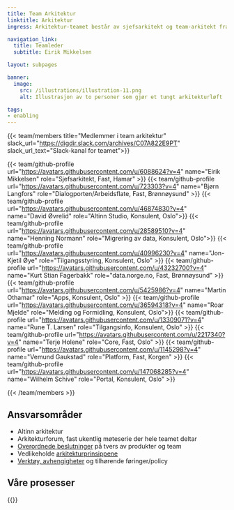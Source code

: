 ```yaml
---
title: Team Arkitektur
linktitle: Arkitektur
ingress: Arkitektur-teamet består av sjefsarkitekt og team-arkitekt fra alle produktteamene, og sammen så tar vi arkitekturbeslutninger som går på tvers.

navigation_link:
  title: Teamleder
  subtitle: Eirik Mikkelsen

layout: subpages

banner:
  image:
    src: /illustrations/illustration-11.png
    alt: Illustrasjon av to personer som gjør et tungt arkitekturløft

tags:
- enabling
---
```


{{< team/members title="Medlemmer i team arkitektur" slack_url="https://digdir.slack.com/archives/C07A822E9PT" slack_url_text="Slack-kanal for teamet">}}

{{< team/github-profile url="https://avatars.githubusercontent.com/u/6088624?v=4" name="Eirik Mikkelsen" role="Sjefsarkitekt, Fast, Hamar" >}}
{{< team/github-profile url="https://avatars.githubusercontent.com/u/723303?v=4" name="Bjørn Langfors" role="Dialogporten/Arbeidsflate, Fast, Brønnøysund" >}}
{{< team/github-profile url="https://avatars.githubusercontent.com/u/46874830?v=4" name="David Øvrelid" role="Altinn Studio, Konsulent, Oslo">}}
{{< team/github-profile url="https://avatars.githubusercontent.com/u/28589510?v=4" name="Henning Normann" role="Migrering av data, Konsulent, Oslo">}}
{{< team/github-profile url="https://avatars.githubusercontent.com/u/40996230?v=4" name="Jon-Kjetil Øye" role="Tilgangsstyring, Konsulent, Oslo" >}}
{{< team/github-profile url="https://avatars.githubusercontent.com/u/43232700?v=4" name="Kurt Stian Fagerbakk" role="data.norge.no, Fast, Brønnøysund" >}}
{{< team/github-profile url="https://avatars.githubusercontent.com/u/5425986?v=4" name="Martin Othamar" role="Apps, Konsulent, Oslo" >}}
{{< team/github-profile url="https://avatars.githubusercontent.com/u/36594318?v=4" name="Roar Mjelde" role="Melding og Formidling, Konsulent, Oslo">}}
{{< team/github-profile url="https://avatars.githubusercontent.com/u/13309071?v=4" name="Rune T. Larsen" role="Tilgangsinfo, Konsulent, Oslo" >}}
{{< team/github-profile url="https://avatars.githubusercontent.com/u/2217340?v=4" name="Terje Holene" role="Core, Fast, Oslo" >}}
{{< team/github-profile url="https://avatars.githubusercontent.com/u/1145298?v=4" name="Vemund Gaukstad" role="Platform, Fast, Korgen" >}}
{{< team/github-profile url="https://avatars.githubusercontent.com/u/147068285?v=4" name="Wilhelm Schive" role="Portal, Konsulent, Oslo" >}}

{{< /team/members >}}

## Ansvarsområder

- Altinn arkitektur
- Arkitekturforum, fast ukentlig møteserie der hele teamet deltar
- [Overordnede beslutninger](overordnede-beslutninger) på tvers av produkter og team
- Vedlikeholde [arkitekturprinsippene](../../produktleveransemodell/prinsipper/arkitektur)
- [Verktøy, avhengigheter](https://docs.altinn.studio/en/technology/tools/) og tilhørende føringer/policy

## Våre prosesser

{{<child-pages>}}
